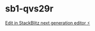 # sb1-qvs29r

[Edit in StackBlitz next generation editor ⚡️](https://stackblitz.com/~/github.com/gtrush03/sb1-qvs29r)